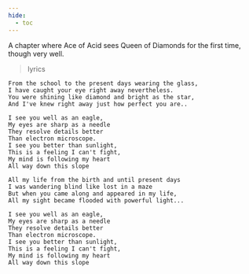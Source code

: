 ```yaml
---
hide:
  - toc
---
```


A chapter where Ace of Acid sees Queen of Diamonds for the first time, though very well.

> lyrics

    From the school to the present days wearing the glass,
    I have caught your eye right away nevertheless.
    You were shining like diamond and bright as the star,
    And I've knew right away just how perfect you are..
    
    I see you well as an eagle,
    My eyes are sharp as a needle
    They resolve details better
    Than electron microscope.
    I see you better than sunlight,
    This is a feeling I can't fight,
    My mind is following my heart
    All way down this slope
    
    All my life from the birth and until present days
    I was wandering blind like lost in a maze
    But when you came along and appeared in my life,
    All my sight became flooded with powerful light...
    
    I see you well as an eagle,
    My eyes are sharp as a needle
    They resolve details better
    Than electron microscope.
    I see you better than sunlight,
    This is a feeling I can't fight,
    My mind is following my heart
    All way down this slope
